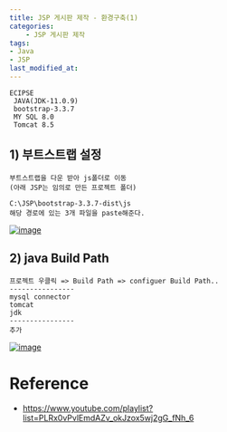 ```yaml
---
title: JSP 게시판 제작 - 환경구축(1)
categories:	
    - JSP 게시판 제작
tags: 
- Java
- JSP
last_modified_at:
---
```


```
ECIPSE
 JAVA(JDK-11.0.9)
 bootstrap-3.3.7
 MY SQL 8.0
 Tomcat 8.5
```

## 1) 부트스트랩 설정

```
부트스트랩을 다운 받아 js폴더로 이동
(아래 JSP는 임의로 만든 프로젝트 폴더)

C:\JSP\bootstrap-3.3.7-dist\js
해당 경로에 있는 3개 파일을 paste해준다.
```

[![image](https://user-images.githubusercontent.com/49560745/98509587-cfba3500-22a4-11eb-8f39-5d698942d441.png)](https://user-images.githubusercontent.com/49560745/98509587-cfba3500-22a4-11eb-8f39-5d698942d441.png)

## 2) java Build Path

```
프로젝트 우클릭 => Build Path => configuer Build Path..
----------------
mysql connector
tomcat
jdk
----------------
추가
```

[![image](https://user-images.githubusercontent.com/49560745/98509722-0ee88600-22a5-11eb-9207-7be69aa70ea2.png)](https://user-images.githubusercontent.com/49560745/98509722-0ee88600-22a5-11eb-9207-7be69aa70ea2.png)

# Reference

- https://www.youtube.com/playlist?list=PLRx0vPvlEmdAZv_okJzox5wj2gG_fNh_6